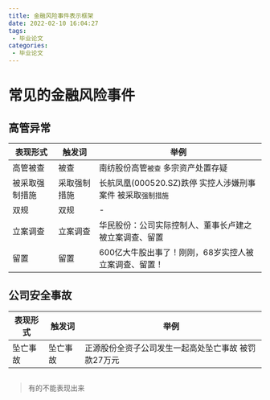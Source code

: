 ```yaml
---
title: 金融风险事件表示框架
date: 2022-02-10 16:04:27
tags:
 - 毕业论文
categories:
 - 毕业论文
---
```


# 常见的金融风险事件

## 高管异常

| 表现形式 | 触发词 | 举例
| - | - | - |
| 高管被查 | 被查 | 南纺股份高管`被查` 多宗资产处置存疑 |
| 被采取强制措施 | 采取强制措施 | 长航凤凰(000520.SZ)跌停 实控人涉嫌刑事案件 被采取`强制措施` |
| 双规 | 双规 | - |
| 立案调查 | 立案调查 | 华民股份：公司实际控制人、董事长卢建之被立案调查、留置 | 
| 留置 | 留置 | 600亿大牛股出事了！刚刚，68岁实控人被立案调查、留置！|

## 公司安全事故

| 表现形式 | 触发词 | 举例
| - | - | - |
| 坠亡事故 | 坠亡事故 | 正源股份全资子公司发生一起高处坠亡事故 被罚款27万元

## 


> 有的不能表现出来